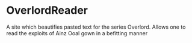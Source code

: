 # OverlordReader
A site which beautifies pasted text for the series Overlord. Allows one to read the exploits of Ainz Ooal gown in a befitting manner
